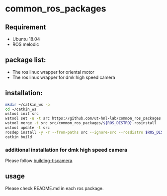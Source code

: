 # common_ros_packages

## Requirement
* Ubuntu 18.04
* ROS melodic


## package list:

- The ros linux wrapper for oriental motor
- The ros linux wrapper for dmk high speed camera

## installation:
```bash
mkdir ~/catkin_ws -p
cd ~/catkin_ws
wstool init src
wstool set -u -t src https://github.com/ut-hnl-lab/common_ros_packages.git
wstool merge -t src src/common_ros_packages/${ROS_DISTRO}.rosinstall
wstool update -t src
rosdep install -y -r --from-paths src --ignore-src --rosdistro $ROS_DISTRO
catkin build
```

### additional installation for dmk high speed camera

Please follow [building-tiscamera](https://github.com/ut-hnl-lab/common_ros_packages/tree/main/dmk_high_speed_cam_ros#building-tiscamera).

## usage

Please check README.md in each ros package.
